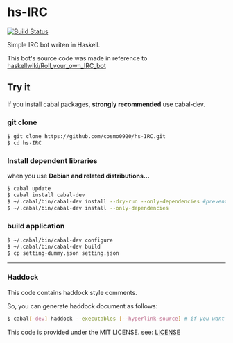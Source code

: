 hs-IRC
===

[![Build Status](https://travis-ci.org/cosmo0920/hs-IRC.png?branch=master)](https://travis-ci.org/cosmo0920/hs-IRC)

Simple IRC bot writen in Haskell.

This bot's source code was made in reference to [haskellwiki/Roll_your_own_IRC_bot](http://www.haskell.org/haskellwiki/Roll_your_own_IRC_bot)

## Try it

If you install cabal packages, __strongly recommended__ use cabal-dev.

### git clone

```bash
$ git clone https://github.com/cosmo0920/hs-IRC.git
$ cd hs-IRC
```

### Install dependent libraries

when you use __Debian and related distributions...__

```bash
$ cabal update
$ cabal install cabal-dev
$ ~/.cabal/bin/cabal-dev install --dry-run --only-dependencies #prevent dependency hell
$ ~/.cabal/bin/cabal-dev install --only-dependencies
```

### build application

```bash
$ ~/.cabal/bin/cabal-dev configure
$ ~/.cabal/bin/cabal-dev build
$ cp setting-dummy.json setting.json
```

* * * *

### Haddock

This code contains haddock style comments.

So, you can generate haddock document as follows:

```bash
$ cabal[-dev] haddock --executables [--hyperlink-source] # if you want to see highlighted code in document.
```

This code is provided under the MIT LICENSE. see: [LICENSE](LICENSE)

